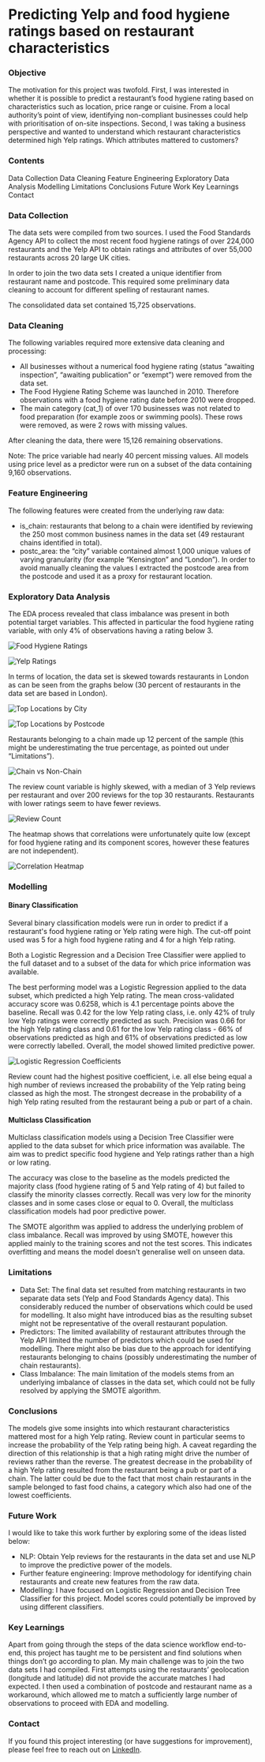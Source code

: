 # Predicting Yelp and food hygiene ratings based on restaurant characteristics

### Objective

The motivation for this project was twofold. First, I was interested in whether it is possible to predict a restaurant’s food hygiene rating based on characteristics such as location, price range or cuisine. From a local authority’s point of view, identifying non-compliant businesses could help with prioritisation of on-site inspections. Second, I was taking a business perspective and wanted to understand which restaurant characteristics determined high Yelp ratings. Which attributes mattered to customers?

### Contents

Data Collection
Data Cleaning
Feature Engineering
Exploratory Data Analysis
Modelling
Limitations
Conclusions
Future Work
Key Learnings
Contact

### Data Collection

The data sets were compiled from two sources. I used the Food Standards Agency API to collect the most recent food hygiene ratings of over 224,000 restaurants and the Yelp API to obtain ratings and attributes of over 55,000 restaurants across 20 large UK cities.

In order to join the two data sets I created a unique identifier from restaurant name and postcode. This required some preliminary data cleaning to account for different spelling of restaurant names.

The consolidated data set contained 15,725 observations.

### Data Cleaning

The following variables required more extensive data cleaning and processing:

- All businesses without a numerical food hygiene rating (status “awaiting inspection”, “awaiting publication” or “exempt”) were removed from the data set. 
- The Food Hygiene Rating Scheme was launched in 2010. Therefore observations with a food hygiene rating date before 2010 were dropped.
- The main category (cat_1) of over 170 businesses was not related to food preparation (for example zoos or swimming pools). These rows were removed, as were 2 rows with missing values.

After cleaning the data, there were 15,126 remaining observations.

Note: The price variable had nearly 40 percent missing values. All models using price level as a predictor were run on a subset of the data containing 9,160 observations.

### Feature Engineering

The following features were created from the underlying raw data:

- is_chain: restaurants that belong to a chain were identified by reviewing the 250 most common business names in the data set (49 restaurant chains identified in total).
- postc_area: the “city” variable contained almost 1,000 unique values of varying granularity (for example “Kensington” and “London”). In order to avoid manually cleaning the values I extracted the postcode area from the postcode and used it as a proxy for restaurant location. 

### Exploratory Data Analysis

The EDA process revealed that class imbalance was present in both potential target variables. This affected in particular the food hygiene rating variable, with only 4% of observations having a rating below 3. 

![Food Hygiene Ratings](images/food-hygiene-ratings.png)

![Yelp Ratings](images/yelp-ratings.png)

In terms of location, the data set is skewed towards restaurants in London as can be seen from the graphs below (30 percent of restaurants in the data set are based in London).

![Top Locations by City](images/top-locations-cities.png)

![Top Locations by Postcode](images/top-locations-postcodes.png)

Restaurants belonging to a chain made up 12 percent of the sample (this might be underestimating the true percentage, as pointed out under “Limitations”).

![Chain vs Non-Chain](images/restaurant-chains.png)

The review count variable is highly skewed, with a median of 3 Yelp reviews per restaurant and over 200 reviews for the top 30 restaurants. Restaurants with lower ratings seem to have fewer reviews.

![Review Count](images/review-count.png)

The heatmap shows that correlations were unfortunately quite low (except for food hygiene rating and its component scores, however these features are not independent).

![Correlation Heatmap](images/correlation-heatmap.png)

### Modelling

#### Binary Classification

Several binary classification models were run in order to predict if a restaurant's food hygiene rating or Yelp rating were high. The cut-off point used was 5 for a high food hygiene rating and 4 for a high Yelp rating.

Both a Logistic Regression and a Decision Tree Classifier were applied to the full dataset and to a subset of the data for which price information was available. 

The best performing model was a Logistic Regression applied to the data subset, which predicted a high Yelp rating. The mean cross-validated accuracy score was 0.6258, which is 4.1 percentage points above the baseline. Recall was 0.42 for the low Yelp rating class, i.e. only 42% of truly low Yelp ratings were correctly predicted as such. Precision was 0.66 for the high Yelp rating class and 0.61 for the low Yelp rating class - 66% of observations predicted as high and 61% of observations predicted as low were correctly labelled. Overall, the model showed limited predictive power.

![Logistic Regression Coefficients](images/logreg-coefficients.png)

Review count had the highest positive coefficient, i.e. all else being equal a high number of reviews increased the probability of the Yelp rating being classed as high the most. The strongest decrease in the probability of a high Yelp rating resulted from the restaurant being a pub or part of a chain.

#### Multiclass Classification

Multiclass classification models using a Decision Tree Classifier were applied to the data subset for which price information was available. The aim was to predict specific food hygiene and Yelp ratings rather than a high or low rating.

The accuracy was close to the baseline as the models predicted the majority class (food hygiene rating of 5 and Yelp rating of 4) but failed to classify the minority classes correctly. Recall was very low for the minority classes and in some cases close or equal to 0. Overall, the multiclass classification models had poor predictive power.

The SMOTE algorithm was applied to address the underlying problem of class imbalance. Recall was improved by using SMOTE, however this applied mainly to the training scores and not the test scores. This indicates overfitting and means the model doesn't generalise well on unseen data.

### Limitations

- Data Set: The final data set resulted from matching restaurants in two separate data sets (Yelp and Food Standards Agency data). This considerably reduced the number of observations which could be used for modelling. It also might have introduced bias as the resulting subset might not be representative of the overall restaurant population.
- Predictors: The limited availability of restaurant attributes through the Yelp API limited the number of predictors which could be used for modelling. There might also be bias due to the approach for identifying restaurants belonging to chains (possibly underestimating the number of chain restaurants).
- Class Imbalance: The main limitation of the models stems from an underlying imbalance of classes in the data set, which could not be fully resolved by applying the SMOTE algorithm.

### Conclusions

The models give some insights into which restaurant characteristics mattered most for a high Yelp rating. Review count in particular seems to increase the probability of the Yelp rating being high. A caveat regarding the direction of this relationship is that a high rating might drive the number of reviews rather than the reverse. The greatest decrease in the probability of a high Yelp rating resulted from the restaurant being a pub or part of a chain. The latter could be due to the fact that most chain restaurants in the sample belonged to fast food chains, a category which also had one of the lowest coefficients.

### Future Work

I would like to take this work further by exploring some of the ideas listed below:

- NLP: Obtain Yelp reviews for the restaurants in the data set and use NLP to improve the predictive power of the models.
- Further feature engineering: Improve methodology for identifying chain restaurants and create new features from the raw data. 
- Modelling: I have focused on Logistic Regression and Decision Tree Classifier for this project. Model scores could potentially be improved by using different classifiers.

### Key Learnings

Apart from going through the steps of the data science workflow end-to-end, this project has taught me to be persistent and find solutions when things don’t go according to plan. My main challenge was to join the two data sets I had compiled. First attempts using the restaurants’ geolocation (longitude and latitude) did not provide the accurate matches I had expected. I then used a combination of postcode and restaurant name as a workaround, which allowed me to match a sufficiently large number of observations to proceed with EDA and modelling.

### Contact

If you found this project interesting (or have suggestions for improvement), please feel free to reach out on [LinkedIn](https://www.linkedin.com/in/katjakrempel/).


